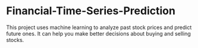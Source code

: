 # Financial-Time-Series-Prediction
This project uses machine learning to analyze past stock prices and predict future ones. It can help you make better decisions about buying and selling stocks.
